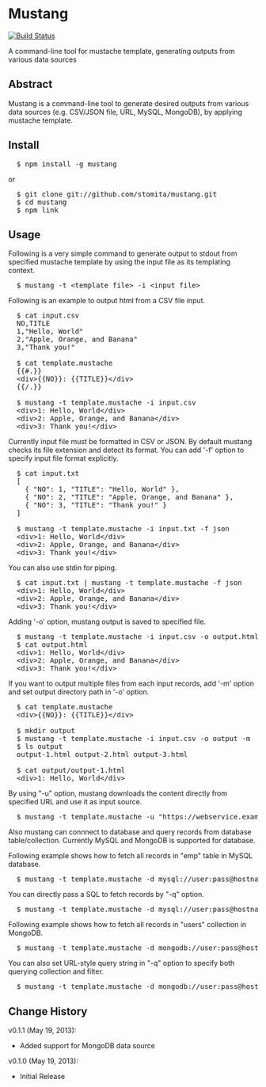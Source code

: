 # Mustang 

[![Build Status](https://secure.travis-ci.org/stomita/mustang.png)](http://travis-ci.org/stomita/mustang)

A command-line tool for mustache template, generating outputs from various data sources


## Abstract

Mustang is a command-line tool to generate desired outputs from various data sources (e.g. CSV/JSON file, URL, MySQL, MongoDB), by applying mustache template. 

## Install

<pre>
  $ npm install -g mustang
</pre>

or

<pre>
  $ git clone git://github.com/stomita/mustang.git 
  $ cd mustang
  $ npm link
</pre>

## Usage

Following is a very simple command to generate output to stdout from specified mustache template by using the input file as its templating context.

<pre>
  $ mustang -t &lt;template_file&gt; -i &lt;input_file&gt;
</pre>

Following is an example to output html from a CSV file input.

<pre>
  $ cat input.csv
  NO,TITLE
  1,"Hello, World"
  2,"Apple, Orange, and Banana"
  3,"Thank you!"

  $ cat template.mustache
  {{#.}}
  &lt;div&gt;{{NO}}: {{TITLE}}&lt;/div&gt;
  {{/.}}

  $ mustang -t template.mustache -i input.csv
  &lt;div&gt;1: Hello, World&lt;/div&gt;
  &lt;div&gt;2: Apple, Orange, and Banana&lt;/div&gt;
  &lt;div&gt;3: Thank you!&lt;/div&gt;
</pre>

Currently input file must be formatted in CSV or JSON.
By default mustang checks its file extension and detect its format.
You can add '-f' option to specify input file format explicitly.

<pre>
  $ cat input.txt
  [
    { "NO": 1, "TITLE": "Hello, World" },
    { "NO": 2, "TITLE": "Apple, Orange, and Banana" },
    { "NO": 3, "TITLE": "Thank you!" }
  ]

  $ mustang -t template.mustache -i input.txt -f json
  &lt;div&gt;1: Hello, World&lt;/div&gt;
  &lt;div&gt;2: Apple, Orange, and Banana&lt;/div&gt;
  &lt;div&gt;3: Thank you!&lt;/div&gt;
</pre>

You can also use stdin for piping.

<pre>
  $ cat input.txt | mustang -t template.mustache -f json
  &lt;div&gt;1: Hello, World&lt;/div&gt;
  &lt;div&gt;2: Apple, Orange, and Banana&lt;/div&gt;
  &lt;div&gt;3: Thank you!&lt;/div&gt;  
</pre>

Adding '-o' option, mustang output is saved to specified file.

<pre>
  $ mustang -t template.mustache -i input.csv -o output.html
  $ cat output.html
  &lt;div&gt;1: Hello, World&lt;/div&gt;
  &lt;div&gt;2: Apple, Orange, and Banana&lt;/div&gt;
  &lt;div&gt;3: Thank you!&lt;/div&gt;  
</pre>

If you want to output multiple files from each input records, add '-m' option and set output directory path in '-o' option.

<pre>
  $ cat template.mustache
  &lt;div&gt;{{NO}}: {{TITLE}}&lt;/div&gt;

  $ mkdir output
  $ mustang -t template.mustache -i input.csv -o output -m
  $ ls output
  output-1.html output-2.html output-3.html

  $ cat output/output-1.html
  &lt;div&gt;1: Hello, World&lt;/div&gt;
</pre>

By using "-u" option, mustang downloads the content directly from specified URL and use it as input source.

<pre>
  $ mustang -t template.mustache -u "https://webservice.example.org/search?q=London" -f json
</pre>

Also mustang can connnect to database and query records from database table/collection.
Currently MySQL and MongoDB is supported for database.

Following example shows how to fetch all records in "emp" table in MySQL database.

<pre>
  $ mustang -t template.mustache -d mysql://user:pass@hostname/database -c emp
</pre>

You can directly pass a SQL to fetch records by "-q" option.

<pre>
  $ mustang -t template.mustache -d mysql://user:pass@hostname/database -q 'SELECT * FROM emp WHERE deptno = 1234'
</pre>

Following example shows how to fetch all records in "users" collection in MongoDB.

<pre>
  $ mustang -t template.mustache -d mongodb://user:pass@hostname/database -c users
</pre>

You can also set URL-style query string in "-q" option to specify both querying collection and filter.

<pre>
  $ mustang -t template.mustache -d mongodb://user:pass@hostname/database -q 'users?type=internal&owner.name=john'
</pre>


## Change History

v0.1.1 (May 19, 2013):

* Added support for MongoDB data source

v0.1.0 (May 19, 2013):

* Initial Release
